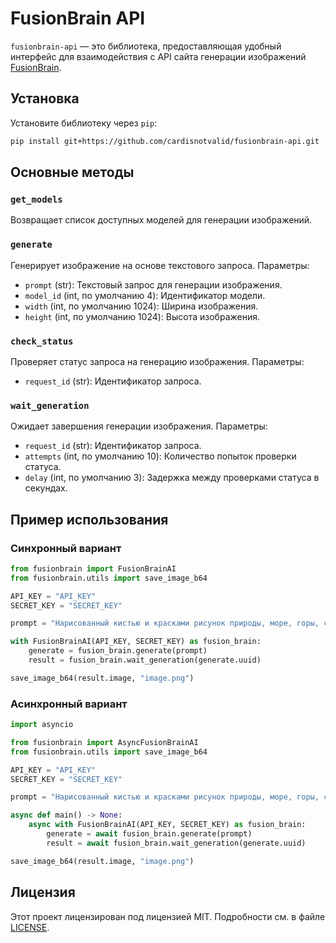 # FusionBrain API

`fusionbrain-api` — это библиотека, предоставляющая удобный интерфейс для взаимодействия с API сайта генерации изображений [FusionBrain](https://fusionbrain.ai/).

## Установка

Установите библиотеку через `pip`:

```sh
pip install git+https://github.com/cardisnotvalid/fusionbrain-api.git
```

## Основные методы

### `get_models`

Возвращает список доступных моделей для генерации изображений.

### `generate`

Генерирует изображение на основе текстового запроса. Параметры:

- `prompt` (str): Текстовый запрос для генерации изображения.
- `model_id` (int, по умолчанию 4): Идентификатор модели.
- `width` (int, по умолчанию 1024): Ширина изображения.
- `height` (int, по умолчанию 1024): Высота изображения.

### `check_status`

Проверяет статус запроса на генерацию изображения. Параметры:

- `request_id` (str): Идентификатор запроса.

### `wait_generation`

Ожидает завершения генерации изображения. Параметры:

- `request_id` (str): Идентификатор запроса.
- `attempts` (int, по умолчанию 10): Количество попыток проверки статуса.
- `delay` (int, по умолчанию 3): Задержка между проверками статуса в секундах.

## Пример использования

### Синхронный вариант

```python
from fusionbrain import FusionBrainAI
from fusionbrain.utils import save_image_b64

API_KEY = "API_KEY"
SECRET_KEY = "SECRET_KEY"

prompt = "Нарисованный кистью и красками рисунок природы, море, горы, сосны, спокойные цвета"

with FusionBrainAI(API_KEY, SECRET_KEY) as fusion_brain:
    generate = fusion_brain.generate(prompt)
    result = fusion_brain.wait_generation(generate.uuid)

save_image_b64(result.image, "image.png")
```

###  Асинхронный вариант

```python
import asyncio

from fusionbrain import AsyncFusionBrainAI
from fusionbrain.utils import save_image_b64

API_KEY = "API_KEY"
SECRET_KEY = "SECRET_KEY"

prompt = "Нарисованный кистью и красками рисунок природы, море, горы, сосны, спокойные цвета"

async def main() -> None:
    async with FusionBrainAI(API_KEY, SECRET_KEY) as fusion_brain:
        generate = await fusion_brain.generate(prompt)
        result = await fusion_brain.wait_generation(generate.uuid)

save_image_b64(result.image, "image.png")
```

## Лицензия

Этот проект лицензирован под лицензией MIT. Подробности см. в файле [LICENSE](LISENCE).
